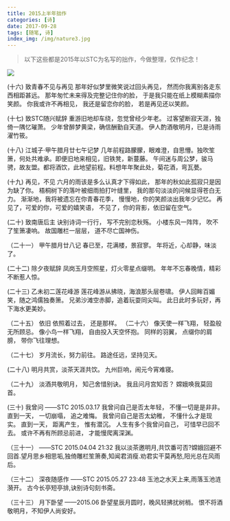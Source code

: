```yaml
---
title: 2015上半年拙作
categories: [诗]
date: 2017-09-28 
tags: [随笔, 诗]
index_img: /img/nature3.jpg
---
```

>以下这些都是2015年以STC为名写的拙作，今做整理，仅作纪念！

<!--more-->

![](/img/zenquan1.png)

(十六)
致青春不见与再见
那年好似梦里微笑说过回头再见，
然而你我离别各走东西相距甚远。
那年匆忙未来得及完整记住你的脸，
于是我只能在纸上模糊素描你笑颜。
你我或许不再相见，
我还是留恋你的脸，
若是再见还以笑颜。

(十七)
致STC随兴赋辞
重游旧地却车绕，忽觉曾经少年老。
过客望断寂天涯，独倚一隅忆璀萧。
少年曾醉梦黄梁，确信酬勤自天道。
伊人酌酒敬明月，已是诗雨濯竹筱。

(十八)
江城子·甲午腊月廿七午记梦
几年前程路朦朦，眼难澄，自思懵。独吹笙箫，何处共难承。即便旧地来相见，旧铁凳，新蔓藤。
午间迷与周公梦，骏马骋，故友盟。都将酒饮，此地望前程。料想年年聚此处，菊花酒，弯瓦甍。

(十九)
再见，不见
六月的雨该是多么认真才下得如此，
那年的秋如此孤寂只是因为缺了你。
梧桐树下的落叶被细雨拍打叶缝里，
我的那句淡淡的问候显得苍白无力。
渐渐地，我将被遗忘在你青春花季，
慢慢地，你的笑颜淡出我年少记忆。
再见了，可爱的你，可爱的嬉笑语，
不见了，你的背影，依旧留在空气。

(二十)
致南唐后主
诀别诗词一行行，
写不完别恋秋殇。
小楼东风一阵阵，
吹不了笙箫凄响。
故国雕栏一层层，
道不尽亡国神伤。

（二十一）
甲午腊月廿八记
春已至，花满楼，景寂寥。
年将近，心却静，味淡了。

(二十二)
除夕夜赋辞
凤岗玉月空照星，灯火零星点缀明。
年年不忘春晚情，精彩不断惹人惊。

(二十三)
乙未初二莲花峰游
莲花峰游从拂晓，海浪那头层卷啸。
伊人回眸百媚笑，随之鸿儒独奏箫。
兄弟沙滩空赤脚，追着玩耍同尖叫。
此日此时多玩好，再下海水更美妙。

（二十五）
依旧
依照着过去，
还是那样。
（二十六）
像天使一样飞翔，
轻盈般无所顾忌。
像小鸟一样飞翔，
自由投入天空怀抱。
同样的羽翼，
点缀你的肩膀，
带你飞往理想。

（二十七）
岁月流长，努力前往。
路途任远，坚持见天。

(二十八)
明月共赏，淡茶天涯共饮。
九州巨响，闹元今宵难寝。

（二十九）
淡酒共敬明月，
知己舍惜别诀。
我且问月宫知否？
嫦娥唤我莫回首。

(三十)
我曾问
——STC  2015.03.17
我曾问自己是否太年轻，
不懂一切是是非非。
直到一天，
一切崩塌，
追之难悔。
我曾问自己是否太幼稚，
不懂什么才是现实。
直到一天，
距离产生，
惟有潜沉。
人生有多个我曾问自己，
可惜早已回不去。
或许不再有所顾忌前进，
才能慢爬离深渊。

（三十一）
——STC  2015.04.04 21:32
我以淡茶邀明月,共饮番可否?嫦娥回避不回首.望月思乡相思垢,独倚雕栏笙箫奏,知闻君消瘦.劝君实干莫再愁,阳光总在风雨后。

（三十二）
深夜随感作
——STC  2015.05.27 23:48
玉池之水天上来,雨落玉池涟漪开。
古今长亭短亭排,诀别诗句刻书斋。

（三十三）
月下卧望
——2015.06
卧望星辰月圆时，晚风轻拂扰树梢。
恨不将酒敬明月，不知伊人尚安好。
